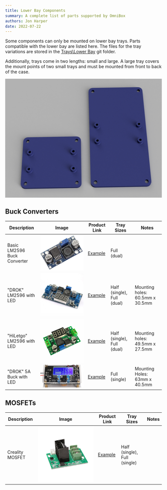 ```yaml
---
title: Lower Bay Components
summary: A complete list of parts supported by OmniBox
authors: Jon Harper
date: 2022-07-22
---
```


Some components can only be mounted on lower bay trays. Parts compatible with the lower bay are listed here. The files for the tray variations are stored in the [Trays\Lower Bay][5] git folder.

Additionally, trays come in two lengths: small and large. A large tray covers the mount points of two small trays and must be mounted from front to back of the case.

![a small tray on the left and a large tray on right](../img/examples/lower_bay_trays.png)

## Buck Converters

| Description | Image | Product Link | Tray Sizes | Notes |
|----|---|---|---|---|
| Basic LM2596 Buck Converter | ![img](../img/parts/lm2596.jpg) | [Example][1] | Full (dual) |
| "DROK" LM2596 with LED       | ![img](../img/parts/lm2596_led.jpg) | [Example][2] | Half (single), Full (dual) | Mounting holes: 60.5mm x 30.5mm |
| "HiLetgo" LM2596 with LED | ![img](../img/parts/lm2596_led_2.jpg) | [Example][3] | Half (single), Full (dual) | Mounting holes: 49.5mm x 27.5mm |
| "DROK" 5A Buck with LED | ![img](../img/parts/buck_5a_drok.jpg) | [Example][6] | Full (single) | Mounting Holes: 63mm x 40.5mm |

## MOSFETs

| Description | Image | Product Link | Tray Sizes | Notes |
|---|---|---|---|---|
| Creality MOSFET | ![img](../img/parts/mosfet_creality.jpeg) | [Example][4] |  Half (single), Full (single) | |


[1]: https://www.amazon.com/Valefod-Efficiency-Voltage-Regulator-Converter/dp/B076H3XHXP
[2]: https://www.amazon.com/Converter-DROK-Transformer-Regulator-Stabilizer/dp/B00JUFJ1GA
[3]: https://www.amazon.com/HiLetgo-Step-down-Converter-1-25-37V-Voltmeter/dp/B00LSEBYHU/
[4]: https://www.tinymachines3d.com/products/crmfet
[5]: https://github.com/jon-harper/OmniBox/tree/main/Trays/Lower%20Bay
[6]: https://www.amazon.com/DROK-Adjustable-Converter-Transformer-Protective/dp/B07JZ2GQJF